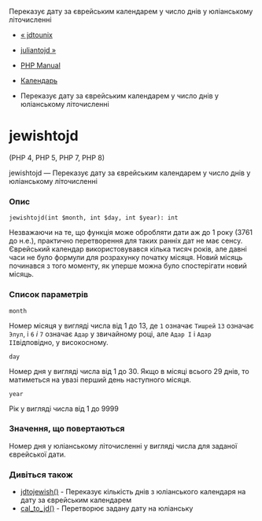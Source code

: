 Переказує дату за єврейським календарем у число днів у юліанському літочисленні

-   [« jdtounix](function.jdtounix.html)
    
-   [juliantojd »](function.juliantojd.html)
    
-   [PHP Manual](index.html)
    
-   [Календарь](ref.calendar.html)
    
-   Переказує дату за єврейським календарем у число днів у юліанському літочисленні
    

# jewishtojd

(PHP 4, PHP 5, PHP 7, PHP 8)

jewishtojd — Переказує дату за єврейським календарем у число днів у юліанському літочисленні

### Опис

```methodsynopsis
jewishtojd(int $month, int $day, int $year): int
```

Незважаючи на те, що функція може обробляти дати аж до 1 року (3761 до н.е.), практично перетворення для таких ранніх дат не має сенсу. Єврейський календар використовувався кілька тисяч років, але давні часи не було формули для розрахунку початку місяця. Новий місяць починався з того моменту, як уперше можна було спостерігати новий місяць.

### Список параметрів

`month`

Номер місяця у вигляді числа від 1 до 13, де `1` означає `Тишрей` `13` означає `Элул`, і `6` *і* `7` означає `Адар` у звичайному році, але `Адар I` і `Адар II`відповідно, у високосному.

`day`

Номер дня у вигляді числа від 1 до 30. Якщо в місяці всього 29 днів, то матиметься на увазі перший день наступного місяця.

`year`

Рік у вигляді числа від 1 до 9999

### Значення, що повертаються

Номер дня у юліанському літочисленні у вигляді числа для заданої єврейської дати.

### Дивіться також

-   [jdtojewish()](function.jdtojewish.html) - Переказує кількість днів з юліанського календаря на дату за єврейським календарем
-   [cal\_to\_jd()](function.cal-to-jd.html) - Перетворює задану дату на юліанську